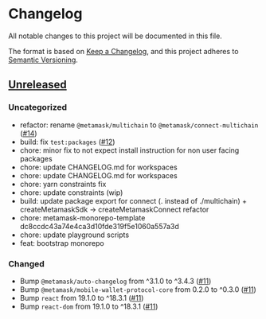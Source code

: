 # Changelog

All notable changes to this project will be documented in this file.

The format is based on [Keep a Changelog](https://keepachangelog.com/en/1.0.0/),
and this project adheres to [Semantic Versioning](https://semver.org/spec/v2.0.0.html).

## [Unreleased]

### Uncategorized

- refactor: rename `@metamask/multichain` to `@metamask/connect-multichain` ([#14](https://github.com/MetaMask/metamask-connect-monorepo/pull/14))
- build: fix `test:packages` ([#12](https://github.com/MetaMask/metamask-connect-monorepo/pull/12))
- chore: minor fix to not expect install instruction for non user facing packages
- chore: update CHANGELOG.md for workspaces
- chore: update CHANGELOG.md for workspaces
- chore: yarn constraints fix
- chore: update constraints (wip)
- build: update package export for connect (. instead of ./multichain) + createMetamaskSdk -> createMetamaskConnect refactor
- chore: metamask-monorepo-template dc8ccdc43a74e4ca3d10fde319f5e1060a557a3d
- chore: update playground scripts
- feat: bootstrap monorepo

### Changed

- Bump `@metamask/auto-changelog` from ^3.1.0 to ^3.4.3 ([#11](https://github.com/MetaMask/connect-monorepo/pull/11))
- Bump `@metamask/mobile-wallet-protocol-core` from 0.2.0 to ^0.3.0 ([#11](https://github.com/MetaMask/connect-monorepo/pull/11))
- Bump `react` from 19.1.0 to ^18.3.1 ([#11](https://github.com/MetaMask/connect-monorepo/pull/11))
- Bump `react-dom` from 19.1.0 to ^18.3.1 ([#11](https://github.com/MetaMask/connect-monorepo/pull/11))

[Unreleased]: https://github.com/MetaMask/metamask-connect-monorepo/
